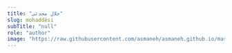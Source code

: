 ```yaml
--- 
title: "جلال محدثی" 
slug: mohaddesi 
subTitle: "null" 
role: "author" 
image: "https://raw.githubusercontent.com/asmaneh/asmaneh.github.io/master/assets/img/authors/mohaddesi.jfif" 
--- 
```

